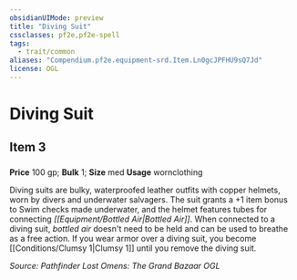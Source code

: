 ```yaml
---
obsidianUIMode: preview
title: "Diving Suit"
cssclasses: pf2e,pf2e-spell
tags:
  - trait/common
aliases: "Compendium.pf2e.equipment-srd.Item.Ln0gcJPFHU9sQ7Jd"
license: OGL
---
```

# Diving Suit
## Item 3
### 


**Price** 100 gp; 
**Bulk** 1; **Size** med
**Usage** wornclothing

Diving suits are bulky, waterproofed leather outfits with copper helmets, worn by divers and underwater salvagers. The suit grants a +1 item bonus to Swim checks made underwater, and the helmet features tubes for connecting _[[Equipment/Bottled Air|Bottled Air]]_. When connected to a diving suit, _bottled air_ doesn't need to be held and can be used to breathe as a free action. If you wear armor over a diving suit, you become [[Conditions/Clumsy 1|Clumsy 1]] until you remove the diving suit.

*Source: Pathfinder Lost Omens: The Grand Bazaar*
*OGL*